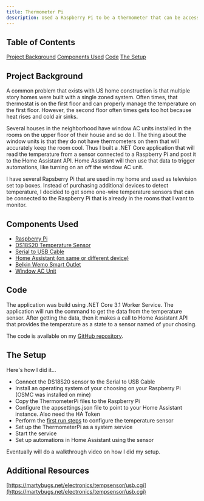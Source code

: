 ```yaml
---
title: Thermometer Pi
description: Used a Raspberry Pi to be a thermometer that can be access by home automation system.
---
```


## Table of Contents

[Project Background](#project-background)
[Components Used](#components-used)
[Code](#code)
[The Setup](#the-setup)

## Project Background

A common problem that exists with US home construction
is that multiple story homes were built with a single zoned system.
Often times, that thermostat is on the first floor and can properly manage the temperature on the first
floor. However, the second floor often times gets too hot because heat rises and cold air sinks.

Several houses in the neighborhood have window AC units installed in the rooms on the upper floor of their
house and so do I. The thing about the window units is that they do not have thermometers on them that will
accurately keep the room cool. Thus I built a .NET Core application that will read the temperature
from a sensor connected to a Raspberry Pi and post it to the Home Assistant API. Home Assistant will then
use that data to trigger automations, like turning on an off the window AC unit.

I have several Rapsberry Pi that are used in my home and used as television set top boxes. Instead of
purchasing additional devices to detect temperature, I decided to get some one-wire temperature sensors that
can be connected to the Raspberry Pi that is already in the rooms that I want to monitor.

## Components Used

* [Raspberry Pi](https://www.amazon.com/gp/product/B07BC7BMHY/ref=as_li_qf_asin_il_tl?ie=UTF8&tag=rhtservicesll-20&creative=9325&linkCode=as2&creativeASIN=B07BC7BMHY&linkId=eae8899ccbef0eb26acf71cb65bef39a)
* [DS18S20 Temperature Sensor](https://www.amazon.com/gp/product/B07MR71WVS/ref=as_li_qf_asin_il_tl?ie=UTF8&tag=rhtservicesll-20&creative=9325&linkCode=as2&creativeASIN=B07MR71WVS&linkId=bfd830515da10f922afff9a79cc33e58)
* [Serial to USB Cable](https://www.amazon.com/gp/product/B07D9R5JFK/ref=as_li_qf_asin_il_tl?ie=UTF8&tag=rhtservicesll-20&creative=9325&linkCode=as2&creativeASIN=B07D9R5JFK&linkId=e35fd9d313f055ab778e60783564078b)
* [Home Assistant (on same or different device)](https://homeassistant.io)
* [Belkin Wemo Smart Outlet](https://www.amazon.com/gp/product/B0776YH29B/ref=as_li_qf_asin_il_tl?ie=UTF8&tag=rhtservicesll-20&creative=9325&linkCode=as2&creativeASIN=B0776YH29B&linkId=34342060eb6bea8006e0dbbefb376fcf)
* [Window AC Unit](https://www.amazon.com/gp/product/B085797ZFF/ref=as_li_qf_asin_il_tl?ie=UTF8&tag=rhtservicesll-20&creative=9325&linkCode=as2&creativeASIN=B085797ZFF&linkId=e38e0ec46bdea5e4c32950d147003cc8)

## Code

The application was build using .NET Core 3.1 Worker Service. The application will run the command to get the
data from the temperature sensor. After getting the data, then it makes a call to Home Assistant API that
provides the temperature as a state to a sensor named of your chosing.

The code is available on my [GitHub repository](https://github.com/almostengr/themometerpi).

## The Setup

Here's how I did it...

* Connect the DS18S20 sensor to the Serial to USB Cable
* Install an operating system of your choosing on your Raspberry Pi (OSMC was installed on mine)
* Copy the ThermometerPi files to the Raspberry Pi
* Configure the appsettings.json file to point to your Home Assistant instance. Also need the HA Token
* Perform the [first run steps](/thermometerpi/firstrun) to configure the temperature sensor
* Set up the ThermometerPi as a system service
* Start the service
* Set up automations in Home Assistant using the sensor

Eventually will do a walkthrough video on how I did my setup.

## Additional Resources

[https://martybugs.net/electronics/tempsensor/usb.cgi](https://martybugs.net/electronics/tempsensor/usb.cgi)
